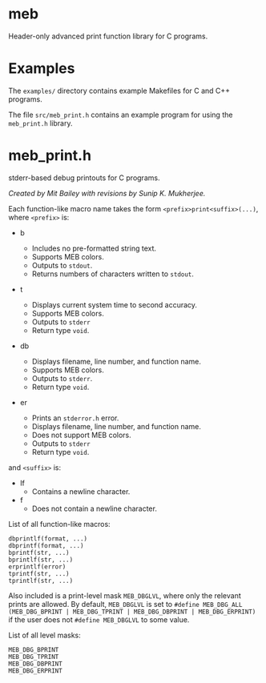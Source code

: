 # meb
Header-only advanced print function library for C programs.

# Examples

The `examples/` directory contains example Makefiles for C and C++ programs.

The file `src/meb_print.h` contains an example program for using the `meb_print.h` library.

# meb_print.h
stderr-based debug printouts for C programs.
    
_Created by Mit Bailey with revisions by Sunip K. Mukherjee._

Each function-like macro name takes the form
`<prefix>print<suffix>(...)`, where `<prefix>` is:

 - b
   - Includes no pre-formatted string text.
   - Supports MEB colors.
   - Outputs to `stdout`.
   - Returns numbers of characters written to `stdout`.

 - t
   - Displays current system time to second accuracy.
   - Supports MEB colors.
   - Outputs to `stderr`
   - Return type `void`.

 - db
   - Displays filename, line number, and function name.
   - Supports MEB colors.
   - Outputs to `stderr`.
   - Return type `void`.

 - er
   - Prints an `stderror.h` error.
   - Displays filename, line number, and function name.
   - Does not support MEB colors.
   - Outputs to `stderr`
   - Return type `void`.


 and `<suffix>` is:
 - lf
   - Contains a newline character.
 - f
   - Does not contain a newline character.

List of all function-like macros:
```
dbprintlf(format, ...)
dbprintf(format, ...)
bprintf(str, ...)
bprintlf(str, ...)
erprintlf(error)
tprintf(str, ...)
tprintlf(str, ...)
```

Also included is a print-level mask `MEB_DBGLVL`, where only the relevant prints are allowed. By default, `MEB_DBGLVL` is set to `#define MEB_DBG_ALL (MEB_DBG_BPRINT | MEB_DBG_TPRINT | MEB_DBG_DBPRINT | MEB_DBG_ERPRINT)` if the user does not `#define MEB_DBGLVL` to some value.

List of all level masks:
```
MEB_DBG_BPRINT
MEB_DBG_TPRINT
MEB_DBG_DBPRINT
MEB_DBG_ERPRINT
```
